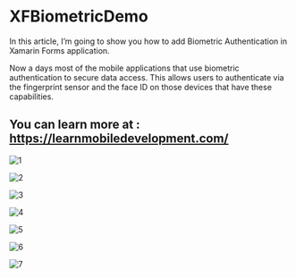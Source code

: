 # XFBiometricDemo

In this article, I’m going to show you how to add Biometric Authentication in Xamarin Forms application.

Now a days most of the mobile applications that use biometric authentication to secure data access. This allows users to authenticate via the fingerprint sensor and the face ID on those devices that have these capabilities.

## You can learn more at : https://learnmobiledevelopment.com/

![1](https://user-images.githubusercontent.com/48187633/108585351-1fad9b00-736e-11eb-90bb-6c239f1e2d85.png)

![2](https://user-images.githubusercontent.com/48187633/108585420-829f3200-736e-11eb-852e-428fa0258459.png)

![3](https://user-images.githubusercontent.com/48187633/108585507-dd388e00-736e-11eb-80f3-f39d8b8edb6b.png)

![4](https://user-images.githubusercontent.com/48187633/108585461-bb3f0b80-736e-11eb-998d-3b92ecdc4efb.png)

![5](https://user-images.githubusercontent.com/48187633/108585489-cc881800-736e-11eb-9ac0-e76e8dafa0c9.png)

![6](https://user-images.githubusercontent.com/48187633/108585500-d7db4380-736e-11eb-8cc6-0887e82de021.png)

![7](https://user-images.githubusercontent.com/48187633/108585529-f4777b80-736e-11eb-937f-d8b4e508b0be.png)

